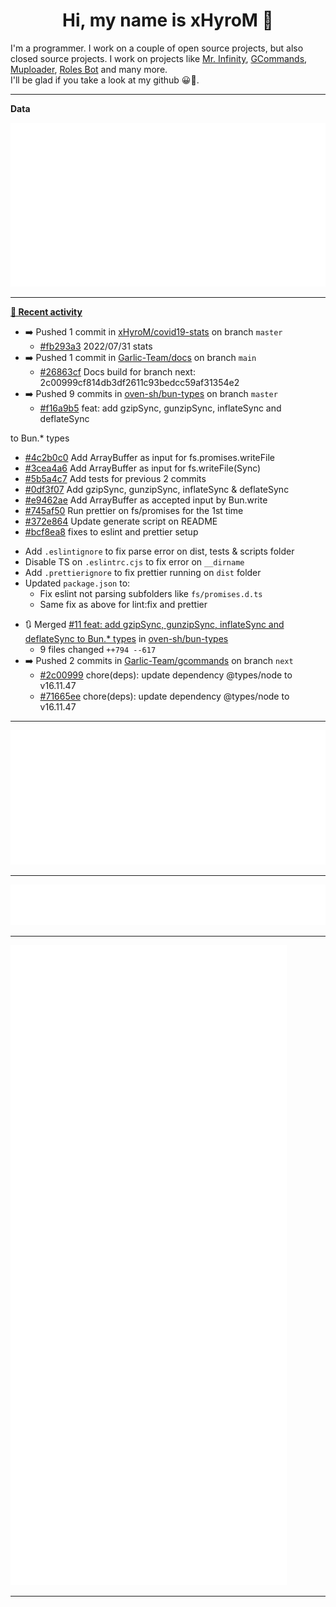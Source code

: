 <p align="center">
    <!-- <img src="https://avatars.githubusercontent.com/u/56601352" width="192" alt="hyro's pfp" /> -->
    <h1 align="center">Hi, my name is xHyroM 👋</h1>
</p>

I'm a programmer. I work on a couple of open source projects, but also closed source projects. I work on projects like [Mr. Infinity](https://discord.com/oauth2/authorize?client_id=720321585625694239&scope=bot%20applications.commands&permissions=8&redirect_uri=https://blobs.gq/imanager&prompt=consent&response_type=code), [GCommands](https://github.com/Garlic-Team/GCommands), [Muploader](https://github.com/xHyroM/Muploader), [Roles Bot](https://github.com/xHyroM/roles-bot) and many more.  
I'll be glad if you take a look at my github 😀👀.

___
**Data**

<img src="https://github.com/xHyroM/xHyroM/blob/master/.cache/base.svg">

___

**[📰 Recent activity](https://github.com/xHyroM)**
* ➡️ Pushed 1 commit in [xHyroM/covid19-stats](https://github.com/xHyroM/covid19-stats) on branch `master`
  * [#fb293a3](https://github.com/xHyroM/covid19-stats/commit/fb293a3) 2022/07/31 stats
* ➡️ Pushed 1 commit in [Garlic-Team/docs](https://github.com/Garlic-Team/docs) on branch `main`
  * [#26863cf](https://github.com/Garlic-Team/docs/commit/26863cf) Docs build for branch next: 2c00999cf814db3df2611c93bedcc59af31354e2
* ➡️ Pushed 9 commits in [oven-sh/bun-types](https://github.com/oven-sh/bun-types) on branch `master`
  * [#f16a9b5](https://github.com/oven-sh/bun-types/commit/f16a9b5) feat: add gzipSync, gunzipSync, inflateSync and deflateSync

to Bun.* types
  * [#4c2b0c0](https://github.com/oven-sh/bun-types/commit/4c2b0c0) Add ArrayBuffer as input for fs.promises.writeFile
  * [#3cea4a6](https://github.com/oven-sh/bun-types/commit/3cea4a6) Add ArrayBuffer as input for fs.writeFile(Sync)
  * [#5b5a4c7](https://github.com/oven-sh/bun-types/commit/5b5a4c7) Add tests for previous 2 commits
  * [#0df3f07](https://github.com/oven-sh/bun-types/commit/0df3f07) Add gzipSync, gunzipSync, inflateSync &amp; deflateSync
  * [#e9462ae](https://github.com/oven-sh/bun-types/commit/e9462ae) Add ArrayBuffer as accepted input by Bun.write
  * [#745af50](https://github.com/oven-sh/bun-types/commit/745af50) Run prettier on fs/promises for the 1st time
  * [#372e864](https://github.com/oven-sh/bun-types/commit/372e864) Update generate script on README
  * [#bcf8ea8](https://github.com/oven-sh/bun-types/commit/bcf8ea8) fixes to eslint and prettier setup
- Add `.eslintignore` to fix parse error on dist, tests &amp; scripts folder
- Disable TS on `.eslintrc.cjs` to fix error on `__dirname`
- Add `.prettierignore` to fix prettier running on `dist` folder
- Updated `package.json` to:
  - Fix eslint not parsing subfolders like `fs/promises.d.ts`
  - Same fix as above for lint:fix and prettier
* 🔃 Merged [#11 feat: add gzipSync, gunzipSync, inflateSync and deflateSync to Bun.* types](https://github.com/oven-sh/bun-types/pull/11) in [oven-sh/bun-types](https://github.com/oven-sh/bun-types)
  * 9 files changed `++794 --617`
* ➡️ Pushed 2 commits in [Garlic-Team/gcommands](https://github.com/Garlic-Team/gcommands) on branch `next`
  * [#2c00999](https://github.com/Garlic-Team/gcommands/commit/2c00999) chore(deps): update dependency @types/node to v16.11.47
  * [#71665ee](https://github.com/Garlic-Team/gcommands/commit/71665ee) chore(deps): update dependency @types/node to v16.11.47


___

<img src="https://github.com/xHyroM/xHyroM/blob/master/.cache/isocalendar.svg">

___

<img src="https://github.com/xHyroM/xHyroM/blob/master/.cache/languages.svg">

___

<img src="https://github.com/xHyroM/xHyroM/blob/master/.cache/achievements.svg">

___
